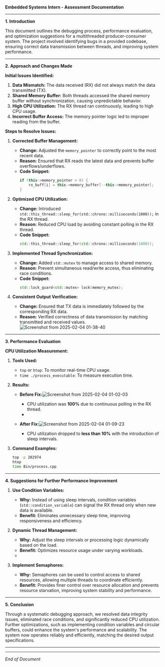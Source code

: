 **Embedded Systems Intern - Assessment Documentation**

---

**1. Introduction**

This document outlines the debugging process, performance evaluation, and optimization suggestions for a multithreaded producer-consumer system. The project involved identifying bugs in a provided codebase, ensuring correct data transmission between threads, and improving system performance.

---

**2. Approach and Changes Made**

**Initial Issues Identified:**
1. **Data Mismatch:** The data received (RX) did not always match the data transmitted (TX).
2. **Shared Memory Buffer:** Both threads accessed the shared memory buffer without synchronization, causing unpredictable behavior.
3. **High CPU Utilization:** The RX thread ran continuously, leading to high CPU usage.
4. **Incorrect Buffer Access:** The memory pointer logic led to improper reading from the buffer.

**Steps to Resolve Issues:**


1. **Corrected Buffer Management:**
   - **Change:** Adjusted the `memory_pointer` to correctly point to the most recent data.
   - **Reason:** Ensured that RX reads the latest data and prevents buffer overflows/underflows.
   - **Code Snippet:**
     ```cpp
     if (this->memory_pointer > 0) {
         rx_buff[i] = this->memory_buffer[--this->memory_pointer];
     }
     ```

2. **Optimized CPU Utilization:**
   - **Change:** Introduced `std::this_thread::sleep_for(std::chrono::milliseconds(1000));` in the RX thread.
   - **Reason:** Reduced CPU load by avoiding constant polling in the RX thread.
   - **Code Snippet:**
     ```cpp
     std::this_thread::sleep_for(std::chrono::milliseconds(1000));
     ```

3. **Implemented Thread Synchronization:**
   - **Change:** Added `std::mutex` to manage access to shared memory.
   - **Reason:** Prevent simultaneous read/write access, thus eliminating race conditions.
   - **Code Snippet:**
     ```cpp
     std::lock_guard<std::mutex> lock(memory_mutex);
     ```

4. **Consistent Output Verification:**
   - **Change:** Ensured that TX data is immediately followed by the corresponding RX data.
   - **Reason:** Verified correctness of data transmission by matching transmitted and received values.
![Screenshot from 2025-02-04 01-38-40](https://github.com/user-attachments/assets/878d4a04-d2b4-474e-94bb-0d34a26b9194)

---

**3. Performance Evaluation**

**CPU Utilization Measurement:**
1. **Tools Used:**
   - `top` or `htop`: To monitor real-time CPU usage.
   - `time ./process_executable`: To measure execution time.

2. **Results:**
   - **Before Fix:**![Screenshot from 2025-02-04 01-02-03](https://github.com/user-attachments/assets/f6e4dbb3-972e-44e5-8d31-8ed803982228)

     - CPU utilization was **100%** due to continuous polling in the RX thread.
     - 
   - **After Fix:**![Screenshot from 2025-02-04 01-09-23](https://github.com/user-attachments/assets/825c0731-0c14-4a28-b1fb-7d4c88bc7e22)

     - CPU utilization dropped to **less than 10%** with the introduction of sleep intervals.

3. **Command Examples:**
   ```bash
   top -p 202974
   htop
   time Bin/process.cpp
   ```

---

**4. Suggestions for Further Performance Improvement**

1. **Use Condition Variables:**
   - **Why:** Instead of using sleep intervals, condition variables (`std::condition_variable`) can signal the RX thread only when new data is available.
   - **Benefit:** Eliminates unnecessary sleep time, improving responsiveness and efficiency.

2. **Dynamic Thread Management:**
   - **Why:** Adjust the sleep intervals or processing logic dynamically based on the load.
   - **Benefit:** Optimizes resource usage under varying workloads.
   - 
3. **Implement Semaphores:**
   - **Why:** Semaphores can be used to control access to shared resources, allowing multiple threads to coordinate efficiently.
   - **Benefit:** Provides finer control over resource allocation and prevents resource starvation, improving system stability and performance.

---

**5. Conclusion**

Through a systematic debugging approach, we resolved data integrity issues, eliminated race conditions, and significantly reduced CPU utilization. Further optimizations, such as implementing condition variables and circular buffers, could enhance the system's performance and scalability. The system now operates reliably and efficiently, matching the desired output specifications.

---


---

*End of Document*

